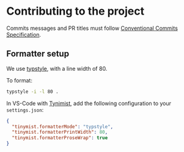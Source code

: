 # Contributing to the project

Commits messages and PR titles must follow [Conventional Commits Specification](https://www.conventionalcommits.org/).


## Formatter setup
We use [typstyle](https://typstyle-rs.github.io/typstyle/), with a line width of 80.

To format:
```bash
typstyle -i -l 80 .
```

In VS-Code with [Tynimist](https://marketplace.visualstudio.com/items?itemName=myriad-dreamin.tinymist), add the following configuration to your `settings.json`:
```json
{
  "tinymist.formatterMode": "typstyle",
  "tinymist.formatterPrintWidth": 80,
  "tinymist.formatterProseWrap": true
}
```
